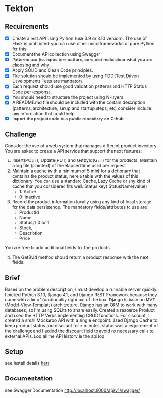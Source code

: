 # Tekton

## Requirements
 
- [X] Create a rest API using Python (use 3.9 or 3.10 version). The use of Flask is prohibited; you can use other microframeworks or pure Python for this.
- [X] Document the API collection using Swagger
- [X] Patterns use (ie. repository pattern, cqrs,etc) make clear what you are
choosing and why.
- [X] Apply SOLID and Clean Code principles.
- [X] The solution should be implemented by using TDD (Test Driven
Development) Tests are mandatory.
- [X] Each request should use good validation patterns and HTTP Status Code
per response.
- [X] You should need to structure the project using N-layers.
- [X] A README.md file should be included with the contain description
(patterns, architecture, setup and startup steps, etc) consider include any
information that could help
- [X] Import the project code to a public repository on Github

## Challenge
Consider the use of a web system that manages different product inventory. You
are asked to create a API service that support the next features:
1. Insert(POST), Update(PUT) and GetbyId(GET) for the products.
Maintain a log file (plaintext) of the elapsed time used per request
2. Maintain a cache (with a minimum of 5 min) for a dictionary that contains the
product status, here a table with the values of this dictionary:
You can use a standard Cache, Lazy Cache or any kind of cache that you
considered fits well.
Status(key) StatusName(value)
   - 1: Active
   - 0: Inactive
3. Record the product information locally using any kind of local storage for the
data persistence. The mandatory fields/attributes to use are:
   - ProductId
   - Name
   - Status // 0 or 1
   - Stock,
   - Description
   - Price

  You are free to add additional fields for the products

4. The GetById method should return a product response with the next fields:

## Brief
Based on the problem description, I must develop a runnable server quickly.
I picked Python 3.10, Django 4.1, and Django REST Framework because they come with a lot of functionality right out of the box.
Django is base on MVT (Model-View-Template) architecture.
Django has an ORM to work with many databases, so I'm using SQLite to share easily.
Created a resource Product and used the HTTP Verbs implementing CRUD functions.
For discount, I created a small Mockaroo API with a single endpoint.
Used Django Cache to keep product status and discount for 5 minutes, status was a requirement of the challenge and I added the discount field to avoid no necessary calls to external APIs.
Log all the API history in the api.log


## Setup
see Install details [here](Install.md)

## Documentation
see Swagger Documentation [http://localhost:8000/api/v1/swagger/](http://localhost:8000/api/v1/product/)